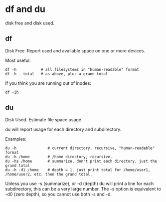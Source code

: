 # df and du
disk free and disk used.

## df
Disk Free. Report used and available space on one or more devices.

Most useful:

    df -h           # all filesystems in "human-readable" format
    df -h --total   # as above, plus a grand total

If you think you are running out of inodes:

    df -ih

## du
Disk Used. Estimate file space usage.

du will report usage for each directory and subdirectory.

Examples:

    du -h              # current directory, recursive, "human-readable" format
    du -h /home        # /home directory, recursive.
    du -hs /home       # summarize, don't print each directory, just the grand total
    du -h -d1 /home    # depth = 1. just print total for /home/user1, /home/user2, etc. then the grand total. 

Unless you use -s (summarize), or -d (depth) du will print a line for
each subdirectory, this can be a very large number. The -s option is
equivalent to -d0 (zero depth), so you cannot use both -s and -d.

